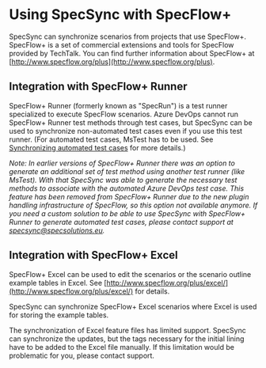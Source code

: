 # Using SpecSync with SpecFlow+

SpecSync can synchronize scenarios from projects that use SpecFlow+. SpecFlow+ is a set of commercial extensions and tools for SpecFlow provided by TechTalk. You can find further information about SpecFlow+ at [http://www.specflow.org/plus](http://www.specflow.org/plus).

## Integration with SpecFlow+ Runner

SpecFlow+ Runner \(formerly known as "SpecRun"\) is a test runner specialized to execute SpecFlow scenarios. Azure DevOps cannot run SpecFlow+ Runner test methods through test cases, but SpecSync can be used to synchronize non-automated test cases even if you use this test runner. \(For automated test cases, MsTest has to be used. See [Synchronizing automated test cases](synchronizing-automated-test-cases.md) for more details.\)

_Note: In earlier versions of SpecFlow+ Runner there was an option to generate an additional set of test method using another test runner \(like MsTest\). With that SpecSync was able to generate the necessary test methods to associate with the automated Azure DevOps test case. This feature has been removed from SpecFlow+ Runner due to the new plugin handling infrastructure of SpecFlow, so this option not available anymore. If you need a custom solution to be able to use SpecSync with SpecFlow+ Runner to generate automated test cases, please contact support at specsync@specsolutions.eu._

## Integration with SpecFlow+ Excel

SpecFlow+ Excel can be used to edit the scenarios or the scenario outline example tables in Excel. See [http://www.specflow.org/plus/excel/](http://www.specflow.org/plus/excel/) for details.

SpecSync can synchronize SpecFlow+ Excel scenarios where Excel is used for storing the example tables.

The synchronization of Excel feature files has limited support. SpecSync can synchronize the updates, but the tags necessary for the initial lining have to be added to the Excel file manually. If this limitation would be problematic for you, please contact support.


